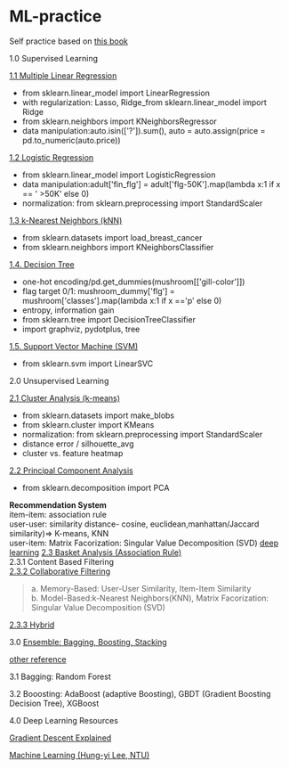 # ML-practice
Self practice based on <a href="https://www.books.com.tw/products/0010859473">this book</a>

<div>
<p>1.0 Supervised Learning</p>
<div>
  <p><a href="https://github.com/sunnyskydream/ML-practice/blob/main/1_1_Supervised_Learning_Multiple_Linear_Regression.ipynb">1.1 Multiple Linear Regression</a> 
   <ul>
      <li>from sklearn.linear_model import LinearRegression</li>
      <li>with regularization: Lasso, Ridge_from sklearn.linear_model import Ridge</li>
      <li>from sklearn.neighbors import KNeighborsRegressor</li>
      <li>data manipulation:auto.isin(['?']).sum(), auto = auto.assign(price = pd.to_numeric(auto.price))</li>
   <ul/>
  </p>
</div>
<div>
  <p><a href="https://github.com/sunnyskydream/ML-practice/blob/main/1_2_Supervised_Learning_Logistic_Regression.ipynb">1.2 Logistic Regression</a> 
    <ul>
      <li>from sklearn.linear_model import LogisticRegression</li>
      <li>data manipulation:adult['fin_flg'] = adult['flg-50K'].map(lambda x:1 if x == ' >50K' else 0)</li>
      <li>normalization: from sklearn.preprocessing import StandardScaler </li>
       <ul/>
  </p>
</div>
<div>
  <p><a href="https://github.com/sunnyskydream/ML-practice/blob/main/1_3_Supervised_Learning_k_NN(k_nearest_neighbors).ipynb">1.3 k-Nearest Neighbors (kNN)</a>
    <ul>
      <li>from sklearn.datasets import load_breast_cancer</li>
      <li>from sklearn.neighbors import KNeighborsClassifier</li>
    </ul>
  </p>
</div>
<div>
  <p><a href="https://github.com/sunnyskydream/ML-practice/blob/main/1_4_Supervised_Learning_Decision_Tree.ipynb">1.4. Decision Tree</a><br/><p/>
     <ul>
      <li>one-hot encoding/pd.get_dummies(mushroom[['gill-color']])</li>
      <li>flag target 0/1: mushroom_dummy['flg'] = mushroom['classes'].map(lambda x:1 if x =='p' else 0)</li>
      <li>entropy, information gain</li>
      <li>from sklearn.tree import DecisionTreeClassifier</li>
      <li>import graphviz, pydotplus, tree</li>
     </ul>
  </p>
</div>
   <p><a href="https://github.com/sunnyskydream/ML-practice/blob/main/1_5_Supervised_Learning_Support_Vector_Machine_(SVM).ipynb">1.5. Support Vector Machine (SVM)</a>
    <ul>
      <li>from sklearn.svm import LinearSVC</li>
      </ul>
   </p>
      
<p>2.0 Unsupervised Learning<br/><p/>
<p><a href="https://github.com/sunnyskydream/ML-practice/blob/main/2_1_B_Unsupervised_Learning_Cluster_Analysis_(k_means).ipynb">2.1 Cluster Analysis (k-means)</a> 
    <ul>
      <li>from sklearn.datasets import make_blobs</li>
      <li>from sklearn.cluster import KMeans</li>
      <li>normalization: from sklearn.preprocessing import StandardScaler</li>
      <li>distance error / silhouette_avg</li>
      <li>cluster vs. feature heatmap</li>
     <ul/>
<p/> </div>
<div>
<p> <a href="https://github.com/sunnyskydream/ML-practice/blob/main/2_2_Unsupervised%20Learning_Principal_Component_Analysis.ipynb">2.2 Principal Component Analysis</a><br/>
  <ul>
    <li>from sklearn.decomposition import PCA</li>
  </ul>
  </p> 
<p><strong>Recommendation System</strong><br/>
  item-item: association rule<br/>
  user-user: similarity distance- cosine, euclidean,manhattan/Jaccard similarity)=> K-means, KNN<br/>
  user-item: Matrix Facorization: Singular Value Decomposition (SVD)
  <a href="[https://github.com/sunnyskydream/ML-practice/blob/main/2_3_Unsupervised_Basket_Analysis.ipynb](https://static.googleusercontent.com/media/research.google.com/zh-TW//pubs/archive/45530.pdf)">deep learning</a>
<a href="https://github.com/sunnyskydream/ML-practice/blob/main/2_3_Unsupervised_Basket_Analysis.ipynb">2.3 Basket Analysis (Association Rule)</a><br/> 
      2.3.1 Content Based Filtering<br/>
      <a href="https://ithelp.ithome.com.tw/articles/10219511">2.3.2 Collaborative Filtering</a><br/>
      <blockquote>a. Memory-Based: User-User Similarity, Item-Item Similarity<br/>  
        b. Model-Based:k-Nearest Neighbors(KNN), Matrix Facorization: Singular Value Decomposition (SVD)</blockquote>
       <a href="https://ithelp.ithome.com.tw/articles/10220962">2.3.3 Hybrid</a>
</p> 
<p>3.0 <a href="https://xijunlee.github.io/2017/06/03/%E9%9B%86%E6%88%90%E5%AD%A6%E4%B9%A0%E6%80%BB%E7%BB%93/">Ensemble: Bagging, Boosting, Stacking</a><br/><p/>
<a href="https://github.com/vsmolyakov/experiments_with_python/blob/master/chp01/ensemble_methods.ipynb">other reference</a><br/>
<p>3.1 Bagging: Random Forest<br/><p/>
<p>3.2 Booosting: AdaBoost (adaptive Boosting), GBDT (Gradient Boosting Decision Tree), XGBoost<p/></div>

<p>4.0 Deep Learning Resources<br/><p/>
<p><a href="https://medium.com/@arlen.mg.lu/%E6%B7%B1%E5%BA%A6%E5%AD%B8%E7%BF%92%E8%AC%9B%E4%B8%AD%E6%96%87-gradient-descent-b2a658815c72">Gradient Descent Explained</a><br/><p/>
<p><a href="https://www.youtube.com/playlist?list=PLJV_el3uVTsPy9oCRY30oBPNLCo89yu49">Machine Learning (Hung-yi Lee, NTU)</a><br/><p/>


  
